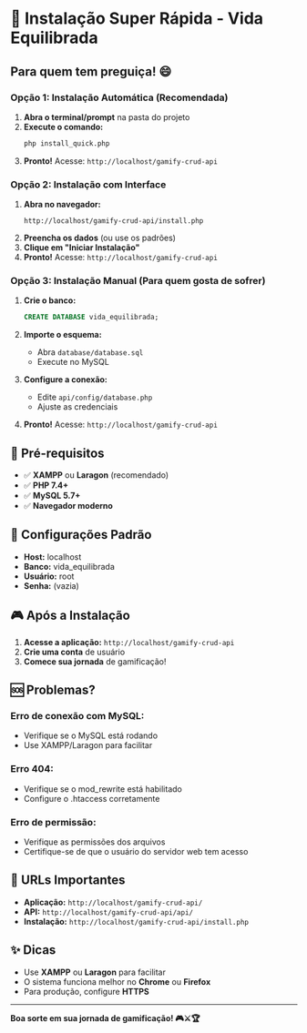 # 🚀 Instalação Super Rápida - Vida Equilibrada

## Para quem tem preguiça! 😄

### Opção 1: Instalação Automática (Recomendada)

1. **Abra o terminal/prompt** na pasta do projeto
2. **Execute o comando:**
   ```bash
   php install_quick.php
   ```
3. **Pronto!** Acesse: `http://localhost/gamify-crud-api`

### Opção 2: Instalação com Interface

1. **Abra no navegador:**
   ```
   http://localhost/gamify-crud-api/install.php
   ```
2. **Preencha os dados** (ou use os padrões)
3. **Clique em "Iniciar Instalação"**
4. **Pronto!** Acesse: `http://localhost/gamify-crud-api`

### Opção 3: Instalação Manual (Para quem gosta de sofrer)

1. **Crie o banco:**
   ```sql
   CREATE DATABASE vida_equilibrada;
   ```

2. **Importe o esquema:**
   - Abra `database/database.sql`
   - Execute no MySQL

3. **Configure a conexão:**
   - Edite `api/config/database.php`
   - Ajuste as credenciais

4. **Pronto!** Acesse: `http://localhost/gamify-crud-api`

## 🎯 Pré-requisitos

- ✅ **XAMPP** ou **Laragon** (recomendado)
- ✅ **PHP 7.4+**
- ✅ **MySQL 5.7+**
- ✅ **Navegador moderno**

## 🔧 Configurações Padrão

- **Host:** localhost
- **Banco:** vida_equilibrada
- **Usuário:** root
- **Senha:** (vazia)

## 🎮 Após a Instalação

1. **Acesse a aplicação:** `http://localhost/gamify-crud-api`
2. **Crie uma conta** de usuário
3. **Comece sua jornada** de gamificação!

## 🆘 Problemas?

### Erro de conexão com MySQL:
- Verifique se o MySQL está rodando
- Use XAMPP/Laragon para facilitar

### Erro 404:
- Verifique se o mod_rewrite está habilitado
- Configure o .htaccess corretamente

### Erro de permissão:
- Verifique as permissões dos arquivos
- Certifique-se de que o usuário do servidor web tem acesso

## 📱 URLs Importantes

- **Aplicação:** `http://localhost/gamify-crud-api/`
- **API:** `http://localhost/gamify-crud-api/api/`
- **Instalação:** `http://localhost/gamify-crud-api/install.php`

## ✨ Dicas

- Use **XAMPP** ou **Laragon** para facilitar
- O sistema funciona melhor no **Chrome** ou **Firefox**
- Para produção, configure **HTTPS**

---

**Boa sorte em sua jornada de gamificação! 🎮⚔️🏆**

